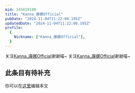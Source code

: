 ```yaml
---
mid: 345819190
title: "Kanna_康娜Official"
pubDate: "2024-11-04T11:22:08.195Z"
updatedDate: "2024-11-04T11:22:08.195Z"
profile:
  {
    Nickname: ["Kanna_康娜Official"],
  }
---
```


关注[Kanna_康娜Official](https://space.bilibili.com/345819190)谢谢喵~ 关注[Kanna_康娜Official](https://space.bilibili.com/345819190)谢谢喵~

## 此条目有待补充
你可以在[这里](https://github.com/Yuhanawa/VTuber.ICU/edit/master/src/content/v/Kanna_康娜Official/index.md)编辑本文
